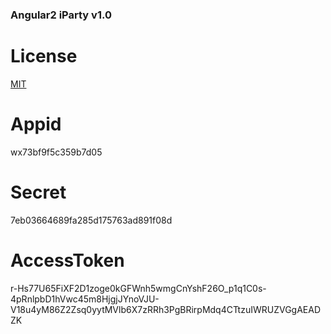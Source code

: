 ### Angular2 iParty v1.0

# License
 [MIT](/LICENSE)

### 

# Appid
  wx73bf9f5c359b7d05
# Secret
  7eb03664689fa285d175763ad891f08d
# AccessToken
  r-Hs77U65FiXF2D1zoge0kGFWnh5wmgCnYshF26O_p1q1C0s-4pRnlpbD1hVwc45m8HjgjJYnoVJU-V18u4yM86Z2Zsq0yytMVlb6X7zRRh3PgBRirpMdq4CTtzuIWRUZVGgAEADZK